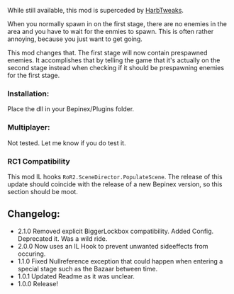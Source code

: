 ﻿While still available, this mod is superceded by [HarbTweaks](https://thunderstore.io/package/Harb/HarbTweaks/).

When you normally spawn in on the first stage, there are no enemies in the area and you have to wait for the enmies to spawn. This is often rather annoying, because you just want to get going.

This mod changes that. The first stage will now contain prespawned enemies. It accomplishes that by telling the game that it's actually on the second stage instead when checking if it should be prespawning enemies for the first stage.

### Installation: 
Place the dll in your Bepinex/Plugins folder.

### Multiplayer:
Not tested. Let me know if you do test it.

### RC1 Compatibility
This mod IL hooks `RoR2.SceneDirector.PopulateScene`.
The release of this update should coincide with the release of a new Bepinex version, so this section should be moot.

## Changelog:
- 2.1.0 Removed explicit BiggerLockbox compatibility. Added Config. Deprecated it. Was a wild ride.
- 2.0.0 Now uses an IL Hook to prevent unwanted sideeffects from occuring.
- 1.1.0 Fixed Nullreference exception that could happen when entering a special stage such as the Bazaar between time.
- 1.0.1 Updated Readme as it was unclear.
- 1.0.0 Release!